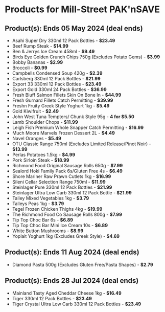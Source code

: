 # Products for Mill-Street PAK'nSAVE

## Product(s): Ends 05 May 2024 (deal ends)
- Asahi Super Dry 330ml 12 Pack Bottles - **$23.49**
- Beef Rump Steak - **$14.99**
- Ben & Jerrys Ice Cream 458ml - **$9.49**
- Birds Eye Golden Crunch Chips 750g (Excludes Potato Gems) - **$3.99**
- Bobby Bananas - **$2.99**
- Broccoli - **$0.99**
- Campbells Condensed Soup 420g - **$2.39**
- Carlsberg 330ml 12 Pack Bottles - **$21.99**
- Export 33 330ml 12 Pack Bottles - **$23.49**
- Export Gold 330ml 24 Pack Bottles - **$36.99**
- Fresh Bluff Salmon Fillets Skin On Bone In - **$44.99**
- Fresh Gurnard Fillets Catch Permitting - **$39.99**
- Freshn Fruity Greek Style Yoghurt 1kg - **$5.49**
- Gold Kiwifruit - **$2.49**
- John West Tuna Tempters/ Chunk Style 95g - **4 for $5.50**
- Lamb Shoulder Chops - **$11.99**
- Leigh Fish Premium Whole Snapper Catch Permitting - **$16.99**
- Much Moore Marvels Frozen Dessert 2L - **$4.49**
- Navel Oranges - **$5.49**
- OTU Classic Range 750ml (Excludes Limited Release/Pinot Noir) - **$13.99**
- Perlas Potatoes 1.5kg - **$4.99**
- Pork Sirloin Steak - **$18.99**
- Richmond Food Original Sausage Rolls 650g - **$7.99**
- Sealord Hoki Family Pack 6s/Gluten Free 4s - **$6.49**
- Shore Mariner Raw Prawn Cutlets 1kg - **$16.99**
- Sileni Cellar Selection Range 750ml - **$11.99**
- Steinlager Pure 330ml 12 Pack Bottles - **$21.99**
- Steinlager Ultra Low Carb 330ml 12 Pack Bottle - **$21.99**
- Talley Mixed Vegetables 1kg - **$3.79**
- Talleys Peas 1kg - **$3.79**
- Tegel Frozen Chicken Thighs 4kg - **$19.99**
- The Richmond Food Co Sausage Rolls 800g - **$7.99**
- Tip Top Choc Bar 6s - **$6.89**
- Tip Top Choc Bar Mini Ice Cream 10s - **$6.89**
- White Button Mushrooms - **$8.99**
- Yoplait Yoghurt 1kg (Excludes Greek Style) - **$4.69**

## Product(s): Ends 11 Aug 2024 (deal ends)
- Diamond Pasta 500g (Excludes Gluten Free/Pasta Shapes) - **$2.79**

## Product(s): Ends 28 Jul 2024 (deal ends)
- Mainland Tasty Aged Cheddar Cheese 1kg - **$16.49**
- Tiger 330ml 12 Pack Bottles - **$23.49**
- Tiger Crystal Ultra Low Carb 330ml 12 Pack Bottles - **$23.49**

